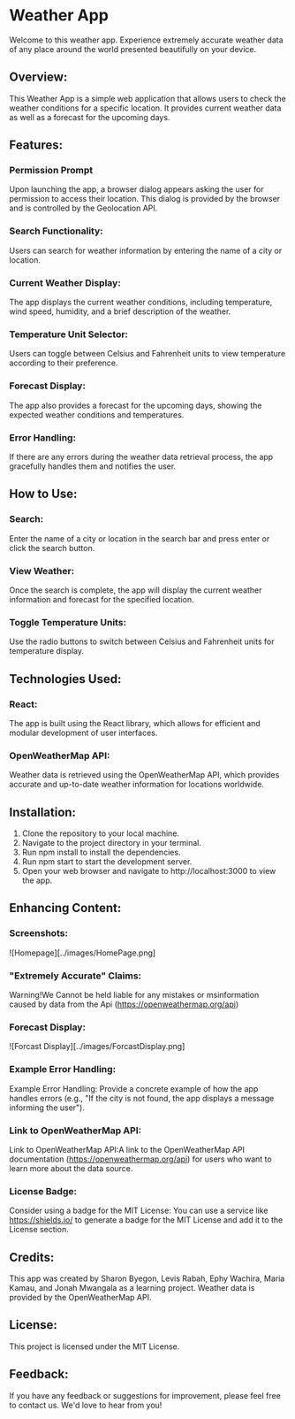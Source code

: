 # Weather App
Welcome to this weather app. Experience extremely accurate weather data of any place around the world presented beautifully on your device.

## Overview:
This Weather App is a simple web application that allows users to check the weather conditions for a specific location. It provides current weather data as well as a forecast for the upcoming days.

## Features:

### Permission Prompt
Upon launching the app, a browser dialog appears asking the user for permission to access their location. This dialog is provided by the browser and is controlled by the Geolocation API.
### Search Functionality:
Users can search for weather information by entering the name of a city or location.
### Current Weather Display:
The app displays the current weather conditions, including temperature, wind speed, humidity, and a brief description of the weather.
### Temperature Unit Selector:
Users can toggle between Celsius and Fahrenheit units to view temperature according to their preference.
### Forecast Display:
The app also provides a forecast for the upcoming days, showing the expected weather conditions and temperatures.
### Error Handling:
If there are any errors during the weather data retrieval process, the app gracefully handles them and notifies the user.

## How to Use:
### Search:
Enter the name of a city or location in the search bar and press enter or click the search button.
### View Weather:
Once the search is complete, the app will display the current weather information and forecast for the specified location.
### Toggle Temperature Units:
Use the radio buttons to switch between Celsius and Fahrenheit units for temperature display.

## Technologies Used:
### React:
The app is built using the React library, which allows for efficient and modular development of user interfaces.
### OpenWeatherMap API:
Weather data is retrieved using the OpenWeatherMap API, which provides accurate and up-to-date weather information for locations worldwide.

## Installation:
1. Clone the repository to your local machine.
2. Navigate to the project directory in your terminal.
3. Run npm install to install the dependencies.
4. Run npm start to start the development server.
5. Open your web browser and navigate to http://localhost:3000 to view the app.

## Enhancing Content:

### Screenshots:
![Homepage][../images/HomePage.png]

### "Extremely Accurate" Claims:
Warning!We Cannot be held liable for any mistakes or msinformation caused by data from the Api (https://openweathermap.org/api)

### Forecast Display:
![Forcast Display][../images/ForcastDisplay.png]

### Example Error Handling:
Example Error Handling: Provide a concrete example of how the app handles errors (e.g., "If the city is not found, the app displays a message informing the user").


### Link to OpenWeatherMap API:
Link to OpenWeatherMap API:A link to the OpenWeatherMap API documentation (https://openweathermap.org/api) for users who want to learn more about the data source.

### License Badge:
Consider using a badge for the MIT License: You can use a service like https://shields.io/ to generate a badge for the MIT License and add it to the License section.

## Credits:
This app was created by Sharon Byegon, Levis Rabah, Ephy Wachira, Maria Kamau, and Jonah Mwangala as a learning project.
Weather data is provided by the OpenWeatherMap API.

## License:
This project is licensed under the MIT License.

## Feedback:
If you have any feedback or suggestions for improvement, please feel free to contact us. We'd love to hear from you!
